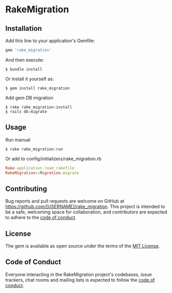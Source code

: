 # RakeMigration

## Installation

Add this line to your application's Gemfile:

```ruby
gem 'rake_migration'
```

And then execute:

    $ bundle install

Or install it yourself as:

    $ gem install rake_migration

Add gem DB migration

    $ rake rake_migration:install
    $ rails db:migrate
    
## Usage

Run manual 

    $ rake rake_migration:run

Or add to config/initializers/rake_migration.rb 

```ruby
Rake.application.load_rakefile
RakeMigration::Migration.migrate
```

## Contributing

Bug reports and pull requests are welcome on GitHub at https://github.com/[USERNAME]/rake_migration. This project is intended to be a safe, welcoming space for collaboration, and contributors are expected to adhere to the [code of conduct](https://github.com/[USERNAME]/rake_migration/blob/master/CODE_OF_CONDUCT.md).


## License

The gem is available as open source under the terms of the [MIT License](https://opensource.org/licenses/MIT).

## Code of Conduct

Everyone interacting in the RakeMigration project's codebases, issue trackers, chat rooms and mailing lists is expected to follow the [code of conduct](https://github.com/[USERNAME]/rake_migration/blob/master/CODE_OF_CONDUCT.md).
